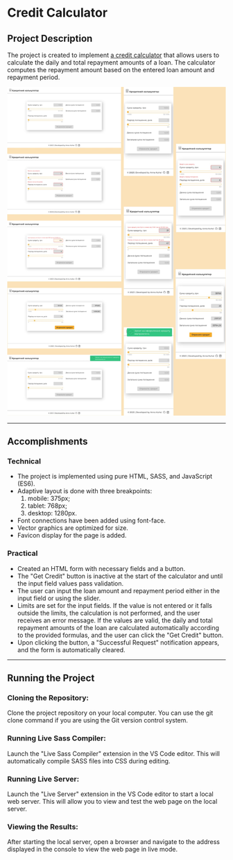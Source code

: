 # Credit Calculator

## Project Description

The project is created to implement
[a credit calculator](https://kuhai-anna.github.io/credit-calculator/) that allows users to
calculate the daily and total repayment amounts of a loan. The calculator computes the repayment
amount based on the entered loan amount and repayment period.

![Design visualization](./assets/image/design.jpg)

---

## Accomplishments

### Technical

- The project is implemented using pure HTML, SASS, and JavaScript (ES6).
- Adaptive layout is done with three breakpoints:
  1. mobile: 375px;
  2. tablet: 768px;
  3. desktop: 1280px.
- Font connections have been added using font-face.
- Vector graphics are optimized for size.
- Favicon display for the page is added.

### Practical

- Created an HTML form with necessary fields and a button.
- The "Get Credit" button is inactive at the start of the calculator and until the input field
  values pass validation.
- The user can input the loan amount and repayment period either in the input field or using the
  slider.
- Limits are set for the input fields. If the value is not entered or it falls outside the limits,
  the calculation is not performed, and the user receives an error message. If the values are valid,
  the daily and total repayment amounts of the loan are calculated automatically according to the
  provided formulas, and the user can click the "Get Credit" button.
- Upon clicking the button, a "Successful Request" notification appears, and the form is
  automatically cleared.

---

## Running the Project

### Cloning the Repository:

Clone the project repository on your local computer. You can use the git clone command if you are
using the Git version control system.

### Running Live Sass Compiler:

Launch the "Live Sass Compiler" extension in the VS Code editor. This will automatically compile
SASS files into CSS during editing.

### Running Live Server:

Launch the "Live Server" extension in the VS Code editor to start a local web server. This will
allow you to view and test the web page on the local server.

### Viewing the Results:

After starting the local server, open a browser and navigate to the address displayed in the console
to view the web page in live mode.
